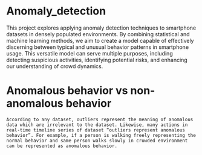 # Anomaly_detection
This project explores applying anomaly detection techniques to smartphone datasets in densely populated environments. By combining statistical and machine learning methods, we aim to create a model capable of effectively discerning between typical and unusual behavior patterns in smartphone usage. This versatile model can serve multiple purposes, including detecting suspicious activities, identifying potential risks, and enhancing our understanding of crowd dynamics.

# Anomalous behavior vs non-anomalous behavior
	According to any dataset, outliers represent the meaning of anomalous data which are irrelevant to the dataset. Likewise, many actions in real-time timeline series of dataset “outliers represent anomalous behavior”. For example, if a person is walking freely representing the normal behavior and same person walks slowly in crowded environment can be represented as anomalous behavior.
